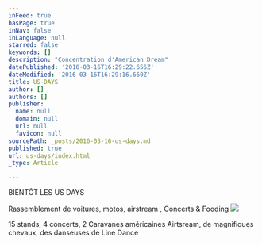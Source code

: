 ```yaml
---
inFeed: true
hasPage: true
inNav: false
inLanguage: null
starred: false
keywords: []
description: "Concentration d'American Dream"
datePublished: '2016-03-16T16:29:22.656Z'
dateModified: '2016-03-16T16:29:16.660Z'
title: US-DAYS
author: []
authors: []
publisher:
  name: null
  domain: null
  url: null
  favicon: null
sourcePath: _posts/2016-03-16-us-days.md
published: true
url: us-days/index.html
_type: Article

---
```

BIENTÔT LES US DAYS

Rassemblement de voitures, motos, airstream , Concerts & Fooding
![](https://the-grid-user-content.s3-us-west-2.amazonaws.com/8e9bd85e-df21-4b86-abb1-2e5f8f7d16f8.jpg)

15 stands, 4 concerts, 2 Caravanes américaines Airtsream, de magnifiques chevaux, des danseuses  de Line Dance